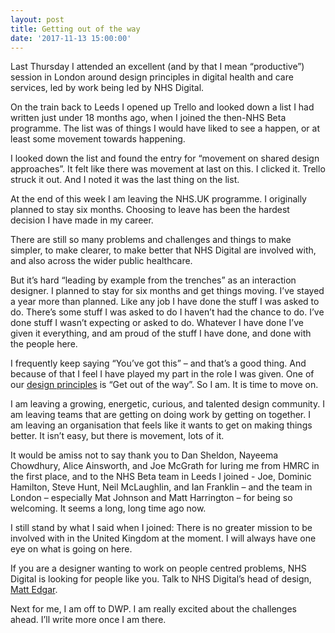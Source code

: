 ```yaml
---
layout: post
title: Getting out of the way
date: '2017-11-13 15:00:00'
---
```

Last Thursday I attended an excellent (and by that I mean “productive”) session in London around design principles in digital health and care services, led by work being led by NHS Digital.

On the train back to Leeds I opened up Trello and looked down a list I had written just under 18 months ago, when I joined the then-NHS Beta programme. The list was of things I would have liked to see a happen, or at least some movement towards happening.

I looked down the list and found the entry for “movement on shared design approaches”. It felt like there was movement at last on this. I clicked it. Trello struck it out. And I noted it was the last thing on the list.

At the end of this week I am leaving the NHS.UK programme. I originally planned to stay six months. Choosing to leave has been the hardest decision I have made in my career.

There are still so many problems and challenges and things to make simpler, to make clearer, to make better that NHS Digital are involved with, and also across the wider public healthcare.

But it’s hard “leading by example from the trenches” as an interaction designer. I planned to stay for six months and get things moving. I’ve stayed a year more than planned. Like any job I have done the stuff I was asked to do. There’s some stuff I was asked to do I haven’t had the chance to do. I’ve done stuff I wasn’t expecting or asked to do. Whatever I have done I’ve given it everything, and am proud of the stuff I have done, and done with the people here.

I frequently keep saying “You’ve got this” – and that’s a good thing. And because of that I feel I have played my part in the role I was given. One of our [design principles](http://transformation.blog.nhs.uk/establishing-design-principles-for-nhs-uk) is “Get out of the way”. So I am. It is time to move on.

I am leaving a growing, energetic, curious, and talented design community. I am leaving teams that are getting on doing work by getting on together. I am leaving an organisation that feels like it wants to get on making things better. It isn’t easy, but there is movement, lots of it.

It would be amiss not to say thank you to Dan Sheldon, Nayeema Chowdhury, Alice Ainsworth, and Joe McGrath for luring me from HMRC in the first place, and to the NHS Beta team in Leeds I joined - Joe, Dominic Hamilton, Steve Hunt, Neil McLaughlin, and Ian Franklin – and the team in London – especially Mat Johnson and Matt Harrington – for being so welcoming. It seems a long, long time ago now.

I still stand by what I said when I joined: There is no greater mission to be involved with in the United Kingdom at the moment. I will always have one eye on what is going on here.

If you are a designer wanting to work on people centred problems, NHS Digital is looking for people like you. Talk to NHS Digital’s head of design, [Matt Edgar](https://twitter.com/mattedgar).

Next for me, I am off to DWP. I am really excited about the challenges ahead. I’ll write more once I am there.

